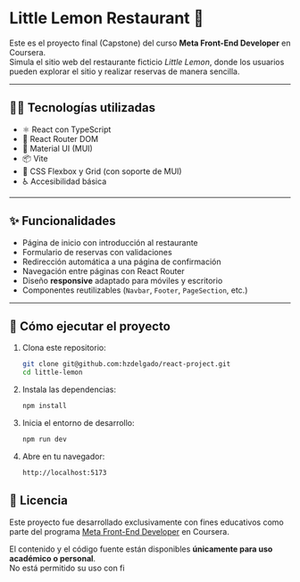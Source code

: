 # Little Lemon Restaurant 🍋

Este es el proyecto final (Capstone) del curso **Meta Front-End Developer** en Coursera.  
Simula el sitio web del restaurante ficticio *Little Lemon*, donde los usuarios pueden explorar el sitio y realizar reservas de manera sencilla.

---

## 🧑‍💻 Tecnologías utilizadas

- ⚛️ React con TypeScript
- 🔀 React Router DOM
- 🎨 Material UI (MUI)
- 📦 Vite
- 🧱 CSS Flexbox y Grid (con soporte de MUI)
- ♿ Accesibilidad básica

---

## ✨ Funcionalidades

- Página de inicio con introducción al restaurante
- Formulario de reservas con validaciones
- Redirección automática a una página de confirmación
- Navegación entre páginas con React Router
- Diseño **responsive** adaptado para móviles y escritorio
- Componentes reutilizables (`Navbar`, `Footer`, `PageSection`, etc.)

---

## 🚀 Cómo ejecutar el proyecto

1. Clona este repositorio:
   ```bash
   git clone git@github.com:hzdelgado/react-project.git
   cd little-lemon
   ```
2. Instala las dependencias:
   ```bash
   npm install
   ```
3. Inicia el entorno de desarrollo:
   ```bash
   npm run dev
   ```
4. Abre en tu navegador:
   ```bash
   http://localhost:5173
   ```
## 📜 Licencia

Este proyecto fue desarrollado exclusivamente con fines educativos como parte del programa [Meta Front-End Developer](https://www.coursera.org/professional-certificates/meta-front-end-developer) en Coursera.

El contenido y el código fuente están disponibles **únicamente para uso académico o personal**.  
No está permitido su uso con fi
